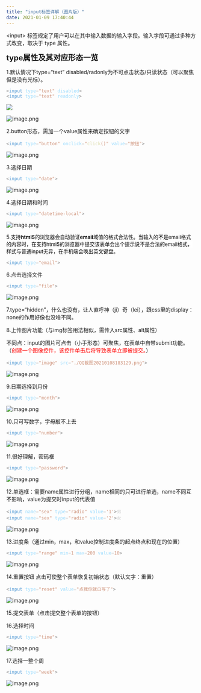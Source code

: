 ```yaml
---
title: "input标签详解（图片版）"
date: 2021-01-09 17:40:44
---
```


<p style="text-align:start;" size="0" _root="undefined" __ownerid="undefined" __hash="undefined" __altered="false">&lt;input&gt; 标签规定了用户可以在其中输入数据的输入字段。输入字段可通过多种方式改变，取决于 type 属性。</p><p></p><p><span style="font-size:20px"><strong>type属性及其对应形态一览</strong></span></p><p></p><p><span style="font-size:20px"><span style="font-size:14px">1.默认情况下type=“text” disabled/radonly为不可点击状态/只读状态（可以聚焦但是没有光标）。</span></span></p><pre><code><span style="color:#808080">&lt;</span><span style="color:#569cd6">input</span> <span style="color:#9cdcfe">type</span><span style="color:#d4d4d4">=</span><span style="color:#ce9178">&quot;text&quot;</span> <span style="color:#9cdcfe">disabled</span><span style="color:#808080">&gt;</span><br/><span style="color:#808080">&lt;</span><span style="color:#569cd6">input</span> <span style="color:#9cdcfe">type</span><span style="color:#d4d4d4">=</span><span style="color:#ce9178">&quot;text&quot;</span> <span style="color:#9cdcfe">readonly</span><span style="color:#808080">&gt;</span></code></pre><div class="media-wrap image-wrap align-left" style="text-align:left"><img class="media-wrap image-wrap align-left" src="http://openluat-luatcommunity.oss-cn-hangzhou.aliyuncs.com/images/20210109163811532_QQ截图20210108195008.png"/></div><p></p><div class="media-wrap image-wrap"><img class="media-wrap image-wrap" id="6391" alt="image.png" title="image.png" src="http://openluat-luatcommunity.oss-cn-hangzhou.aliyuncs.com/images/20210109165024613_image.png"/></div><p></p><p>2.button形态，需加一个value属性来确定按钮的文字</p><pre><code><span style="color:#808080">&lt;</span><span style="color:#569cd6">input</span> <span style="color:#9cdcfe">type</span><span style="color:#d4d4d4">=</span><span style="color:#ce9178">&quot;button&quot;</span> <span style="color:#9cdcfe">onclick</span><span style="color:#d4d4d4">=</span><span style="color:#ce9178">&quot;</span><span style="color:#dcdcaa">click</span><span style="color:#ce9178">()&quot;</span> <span style="color:#9cdcfe">value</span><span style="color:#d4d4d4">=</span><span style="color:#ce9178">&quot;按钮&quot;</span><span style="color:#808080">&gt;</span></code></pre><div class="media-wrap image-wrap"><img class="media-wrap image-wrap" id="6390" alt="image.png" title="image.png" src="http://openluat-luatcommunity.oss-cn-hangzhou.aliyuncs.com/images/20210109164857569_image.png"/></div><p>3.选择日期</p><pre><code><span style="color:#808080">&lt;</span><span style="color:#569cd6">input</span> <span style="color:#9cdcfe">type</span><span style="color:#d4d4d4">=</span><span style="color:#ce9178">&quot;date&quot;</span><span style="color:#808080">&gt;</span></code></pre><div class="media-wrap image-wrap"><img class="media-wrap image-wrap" id="6392" alt="image.png" title="image.png" src="http://openluat-luatcommunity.oss-cn-hangzhou.aliyuncs.com/images/20210109165341325_image.png"/></div><p></p><p>4.选择日期和时间</p><pre><code><span style="color:#808080">&lt;</span><span style="color:#569cd6">input</span> <span style="color:#9cdcfe">type</span><span style="color:#d4d4d4">=</span><span style="color:#ce9178">&quot;datetime-local&quot;</span><span style="color:#808080">&gt;</span></code></pre><div class="media-wrap image-wrap"><img class="media-wrap image-wrap" id="6393" alt="image.png" title="image.png" src="http://openluat-luatcommunity.oss-cn-hangzhou.aliyuncs.com/images/20210109165728534_image.png"/></div><p>5.<span style="color:#000000"><span style="font-size:13.3333px"><span style="background-color:#ffffff">支持<strong>html5</strong>的浏览器会自动验证<strong>email</strong>域值的格式合法性。当输入的不是email格式的内容时，在支持html5的浏览器中提交该表单会出个提示说不是合法的email格式，样式与普通input无异，在手机端会唤出英文键盘。</span></span></span></p><pre><code><span style="color:#808080">&lt;</span><span style="color:#569cd6">input</span> <span style="color:#9cdcfe">type</span><span style="color:#d4d4d4">=</span><span style="color:#ce9178">&quot;email&quot;</span><span style="color:#808080">&gt;</span></code></pre><p><span style="font-size:14px"><span style="color:#333333">6.点击选择文件</span></span></p><pre><code><span style="color:#808080">&lt;</span><span style="color:#569cd6">input</span> <span style="color:#9cdcfe">type</span><span style="color:#d4d4d4">=</span><span style="color:#ce9178">&quot;file&quot;</span><span style="color:#808080">&gt;</span></code></pre><div class="media-wrap image-wrap"><img class="media-wrap image-wrap" id="6395" alt="image.png" title="image.png" src="http://openluat-luatcommunity.oss-cn-hangzhou.aliyuncs.com/images/20210109170344989_image.png"/></div><p>7.type=“hidden”，什么也没有，让人直呼神（ji）奇（lei），跟css里的display：none的作用好像也没啥不同。</p><p></p><p>8.上传图片功能（与img标签用法相似，需传入src属性、alt属性）</p><p>不同点：input的图片可点击（小手形态）可聚焦，在表单中自带submit功能。（<span style="color:#ff0000"><span style="font-size:14px"><span style="background-color:#ffffff">创建一个图像控件，该控件单击后将导致表单立即被提交。</span></span></span>）</p><pre><code><span style="color:#808080">&lt;</span><span style="color:#569cd6">input</span> <span style="color:#9cdcfe">type</span><span style="color:#d4d4d4">=</span><span style="color:#ce9178">&quot;image&quot;</span> <span style="color:#9cdcfe">src</span><span style="color:#d4d4d4">=</span><span style="color:#ce9178">&quot;./QQ截图20210108183129.png&quot;</span><span style="color:#808080">&gt;</span></code></pre><div class="media-wrap image-wrap"><img class="media-wrap image-wrap" id="6396" alt="image.png" title="image.png" src="http://openluat-luatcommunity.oss-cn-hangzhou.aliyuncs.com/images/20210109171747979_image.png"/></div><p></p><p>9.日期选择到月份</p><pre><code><span style="color:#808080">&lt;</span><span style="color:#569cd6">input</span> <span style="color:#9cdcfe">type</span><span style="color:#d4d4d4">=</span><span style="color:#ce9178">&quot;month&quot;</span><span style="color:#808080">&gt;</span></code></pre><div class="media-wrap image-wrap"><img class="media-wrap image-wrap" id="6397" alt="image.png" title="image.png" src="http://openluat-luatcommunity.oss-cn-hangzhou.aliyuncs.com/images/20210109171926877_image.png"/></div><p></p><p>10.只可写数字，字母敲不上去</p><pre><code><span style="color:#808080">&lt;</span><span style="color:#569cd6">input</span> <span style="color:#9cdcfe">type</span><span style="color:#d4d4d4">=</span><span style="color:#ce9178">&quot;number&quot;</span><span style="color:#808080">&gt;</span></code></pre><div class="media-wrap image-wrap"><img class="media-wrap image-wrap" id="6398" alt="image.png" title="image.png" src="http://openluat-luatcommunity.oss-cn-hangzhou.aliyuncs.com/images/20210109172012717_image.png"/></div><p>11.很好理解，密码框</p><pre><code><span style="color:#808080">&lt;</span><span style="color:#569cd6">input</span> <span style="color:#9cdcfe">type</span><span style="color:#d4d4d4">=</span><span style="color:#ce9178">&quot;password&quot;</span><span style="color:#808080">&gt;</span></code></pre><div class="media-wrap image-wrap"><img class="media-wrap image-wrap" id="6399" alt="image.png" title="image.png" src="http://openluat-luatcommunity.oss-cn-hangzhou.aliyuncs.com/images/20210109172123364_image.png"/></div><p>12.单选框：需要name属性进行分组，name相同的只可进行单选，name不同互不影响，value为提交时input的代表值</p><pre><code><span style="color:#808080">&lt;</span><span style="color:#569cd6">input</span> <span style="color:#9cdcfe">name</span><span style="color:#d4d4d4">=</span><span style="color:#ce9178">&quot;sex&quot;</span> <span style="color:#9cdcfe">type</span><span style="color:#d4d4d4">=</span><span style="color:#ce9178">&quot;radio&quot;</span> <span style="color:#9cdcfe">value</span><span style="color:#d4d4d4">=</span><span style="color:#ce9178">&#x27;1&#x27;</span><span style="color:#808080">&gt;</span><span style="color:#d4d4d4">男</span><br/><span style="color:#808080">&lt;</span><span style="color:#569cd6">input</span> <span style="color:#9cdcfe">name</span><span style="color:#d4d4d4">=</span><span style="color:#ce9178">&quot;sex&quot;</span> <span style="color:#9cdcfe">type</span><span style="color:#d4d4d4">=</span><span style="color:#ce9178">&quot;radio&quot;</span> <span style="color:#9cdcfe">value</span><span style="color:#d4d4d4">=</span><span style="color:#ce9178">&#x27;2&#x27;</span><span style="color:#808080">&gt;</span><span style="color:#d4d4d4">女</span></code></pre><div class="media-wrap image-wrap"><img class="media-wrap image-wrap" id="6400" alt="image.png" title="image.png" src="http://openluat-luatcommunity.oss-cn-hangzhou.aliyuncs.com/images/20210109172359083_image.png"/></div><p></p><p>13.进度条（通过min，max，和value控制进度条的起点终点和现在的位置）</p><pre><code><span style="color:#808080">&lt;</span><span style="color:#569cd6">input</span> <span style="color:#9cdcfe">type</span><span style="color:#d4d4d4">=</span><span style="color:#ce9178">&quot;range&quot;</span> <span style="color:#9cdcfe">min</span><span style="color:#d4d4d4">=</span><span style="color:#ce9178">1</span> <span style="color:#9cdcfe">max</span><span style="color:#d4d4d4">=</span><span style="color:#ce9178">200</span> <span style="color:#9cdcfe">value</span><span style="color:#d4d4d4">=</span><span style="color:#ce9178">10</span><span style="color:#808080">&gt;</span></code></pre><div class="media-wrap image-wrap"><img class="media-wrap image-wrap" id="6401" alt="image.png" title="image.png" src="http://openluat-luatcommunity.oss-cn-hangzhou.aliyuncs.com/images/20210109173107447_image.png"/></div><p>14.重置按钮 点击可使整个表单恢复初始状态（默认文字：重置）</p><pre><code><span style="color:#808080">&lt;</span><span style="color:#569cd6">input</span> <span style="color:#9cdcfe">type</span><span style="color:#d4d4d4">=</span><span style="color:#ce9178">&quot;reset&quot;</span> <span style="color:#9cdcfe">value</span><span style="color:#d4d4d4">=</span><span style="color:#ce9178">&quot;点我你就白写了&quot;</span><span style="color:#808080">&gt;</span></code></pre><div class="media-wrap image-wrap"><img class="media-wrap image-wrap" id="6403" alt="image.png" title="image.png" src="http://openluat-luatcommunity.oss-cn-hangzhou.aliyuncs.com/images/20210109173443868_image.png"/></div><p></p><p>15.提交表单（点击提交整个表单的按钮）</p><p></p><p>16.选择时间</p><pre><code><span style="color:#808080">&lt;</span><span style="color:#569cd6">input</span> <span style="color:#9cdcfe">type</span><span style="color:#d4d4d4">=</span><span style="color:#ce9178">&quot;time&quot;</span><span style="color:#808080">&gt;</span></code></pre><div class="media-wrap image-wrap"><img class="media-wrap image-wrap" id="6404" alt="image.png" title="image.png" src="http://openluat-luatcommunity.oss-cn-hangzhou.aliyuncs.com/images/20210109173847715_image.png"/></div><p>17.选择一整个周</p><pre><code><span style="color:#808080">&lt;</span><span style="color:#569cd6">input</span> <span style="color:#9cdcfe">type</span><span style="color:#d4d4d4">=</span><span style="color:#ce9178">&quot;week&quot;</span><span style="color:#808080">&gt;</span> </code></pre><div class="media-wrap image-wrap"><img class="media-wrap image-wrap" id="6405" alt="image.png" title="image.png" src="http://openluat-luatcommunity.oss-cn-hangzhou.aliyuncs.com/images/20210109174023503_image.png"/></div><p></p><p></p><p></p><p></p><p></p><p></p>
